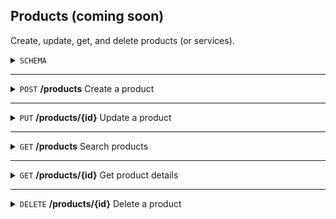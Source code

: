 Products (coming soon)
-----------
Create, update, get, and delete products (or services). 

<details>
  <summary><code>SCHEMA</code></summary>
  <br>
  
  Key | Description | Required | Type | Default | Valid Values 
  --- | --- | --- | --- | --- | ---
  <code>id</code> | The product id. | - | Integer | - | -
  <code>name</code> | The product name. | Yes | String (Max length 100) | - | -
  <code>description</code> | The description of the product. | No | Text | - | -
  <code>code</code> | The code or id of your product. If one is not provided, it will be created for you. | No | String (Max length 100) | - | - 
  <code>list_price</code> | The list price of your product or service. Supports 2 decimals (e.g. 10.00). | No | Float | - | _
  <code>visibility</code> | Determine which users in your account can use this product. | No | String or Array | <code>all_users</code> | <ul><li><code>all_users</code></li><li><code>cur_user</code></li><li>Array of team_ids</li></ul>
  <code>parent_ref</code> | An id of the product category that is the parent of this product. | No | Integer | - | -
  <code>product_type</code> | Type of product offered. | No | String | <code>Service</code> | <ul><li><code>Service</code></li><li><code>Digital</code></li><li><code>Inventory</code></li><li><code>Donation</code></li><li><code>Category</code></li></ul>
  <code>taxable</code> | Is the product taxable? | No | Boolean | <code>false</code> | <ul><li><code>true</code></li><li><code>false</code></li></ul>
  <code>tax_rate</code> | The tax rate. Supports up to one decimal point of a percentage (e.g. 9.1%) | Yes if <code>taxable</code> is <code>true</code> | Float | - | -
  <code>image_url</code> | A url to an image of the product or service. Used on Sign Up Forms. Square is best. | No | String (Max length 100) | - | -
  
</details>
<hr>
<details>
  <summary><code>POST</code> <b>/products</b> Create a product</summary>
  <br>
  Sample body when creating a product:

  ```json
  {
      "name" : "My Product",
      "description" : "This is the best product ever.",
      "code" : "ABC123",
      "parent_ref" : 0,
      "list_price" : 10.00,
      "product_type" : "Service",
      "taxable" : true,
      "tax_rate" : 9.1,
      "image_url" : "https://linktomysquareimage.com/123"
  }
  ```
  To create a product category via the API, submit the following POST body:
  
  ```json
  {
      "name" : "My First Category",
      "product_type" : "Category"
  }
  ```
  A successful response will be a status 200 and return the same data as Get Product Details:
  
  ```json
  {
      "id" : 123
      "name" : "My Product",
      "description" : "This is the best product ever.",
      "code" : "ABC123",
      "parent_ref" : 0,
      "list_price" : 10.00,
      "product_type" : "Service",
      "taxable" : true,
      "tax_rate" : 9.1,
      "image_url" : "https://linktomysquareimage.com/123"
  }
  ```
</details>
<hr>
<details>
  <summary><code>PUT</code> <b>/products/{id}</b> Update a product</summary>
  <br>
  Update any parameter of a product. All submitted fields will overwrite existing values. 

  ```json
  {
      "name" : "My Product Updated",
      "description" : "This is still the best product ever.",
      "code" : "ABC1234",
      "parent_ref" : 323,
      "list_price" : 11.99,
      "product_type" : "Donation",
      "taxable" : false,
      "tax_rate" : "",
      "image_url" : "https://linktomysquareimage.com/123456"
  }
  ```
  A successful response will be a status 200 and return the same data as Get Product Details.
  
  ```json
  {
      "id" : 123
      "name" : "My Product Updated",
      "description" : "This is still the best product ever.",
      "code" : "ABC1234",
      "parent_ref" : 323,
      "list_price" : 11.99,
      "product_type" : "Donation",
      "taxable" : false,
      "tax_rate" : "",
      "image_url" : "https://linktomysquareimage.com/123456"
  }
  ```
</details>
<hr>
<details>
  <summary><code>GET</code> <b>/products</b> Search products</summary>
  <br>
  Search your products by any combination of <code>name</code>, <code>code</code>, <code>parent_ref</code>, <code>product_type</code>, <code>taxable</code>, and <code>tax_rate</code>. If supplied, <code>parent_ref</code>, <code>product_type</code>, and <code>taxable</code> must be exact matches. A maximum of 100 matching products will be returned. 

  
  A sample query might be <code>/products?name=My&code=123&parent_ref=323</code>

  A successful response will be a status 200 and return an array of up to 100 products.
  
  ```json
  [
    {
        "id" : 123
        "name" : "My Product Updated",
        "description" : "This is still the best product ever.",
        "code" : "ABC1234",
        "parent_ref" : 323,
        "list_price" : 11.99,
        "product_type" : "Donation",
        "taxable" : false,
        "tax_rate" : "",
        "image_url" : "https://linktomysquareimage.com/123456"
    },
    ...
  ]
  ```
</details>
<hr>
<details>
  <summary><code>GET</code> <b>/products/{id}</b> Get product details</summary>
  <br>
  A successful response will be a status 200 and return the same data as Get Product Details.
  
  ```json
  {
      "id" : 123
      "name" : "My Product",
      "description" : "This is the best product ever.",
      "code" : "ABC123",
      "parent_ref" : 0,
      "list_price" : 10.00,
      "product_type" : "Service",
      "taxable" : true,
      "tax_rate" : 9.1,
      "image_url" : "https://linktomysquareimage.com/123"
  }
  ```
</details>
<hr>
<details>
  <summary><code>DELETE</code> <b>/products/{id}</b> Delete a product</summary>
  <br>
  A successful response will be a status 200 with a success message.

  ```json
  {
      "status" : "success"
  }
  ```
</details>

